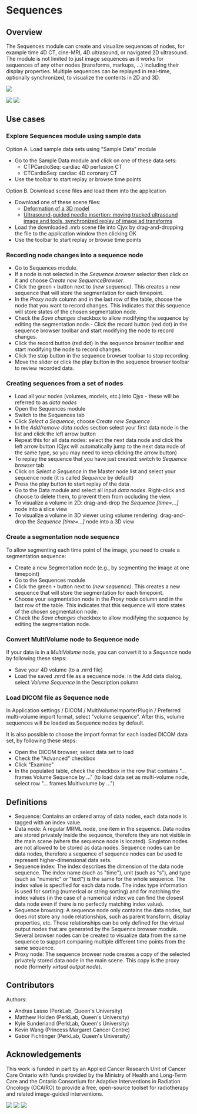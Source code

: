 # Sequences

## Overview

The Sequences module can create and visualize sequences of nodes, for example time 4D CT, cine-MRI, 4D ultrasound, or navigated 2D ultrasound. The module is not limited to just image sequences as it works for sequences of any other nodes (transforms, markups, ...) including their display properties. Multiple sequences can be replayed in real-time, optionally synchronized, to visualize the contents in 2D and 3D.

![](https://github.com/Slicer/Slicer/releases/download/docs-resources/module_sequences_cardiac_ct.gif)

![](https://github.com/Slicer/Slicer/releases/download/docs-resources/module_sequences_ultrasound_tool_guidance.gif)
![](https://github.com/Slicer/Slicer/releases/download/docs-resources/module_sequences_shape_model.gif)

## Use cases

### Explore Sequences module using sample data

Option A. Load sample data sets using "Sample Data" module
- Go to the Sample Data module and click on one of these data sets:
  - CTPCardioSeq: cardiac 4D perfusion CT
  - CTCardioSeq: cardiac 4D coronary CT
- Use the toolbar to start replay or browse time points

Option B. Download scene files and load them into the application
- Download one of these scene files:
  - [Deformation of a 3D model](https://github.com/SlicerRt/SequencesData/raw/master/SampleSceneModelDeformation.mrb)
  - [Ultrasound-guided needle insertion: moving tracked ultrasound image and tools, synchronized replay of image ad transforms](https://github.com/SlicerRt/SequencesData/raw/master/SampleSceneUsGuidedNeedleInsertion.mrb)
- Load the downloaded .mrb scene file into Cjyx by drag-and-dropping the file to the application window then clicking OK
- Use the toolbar to start replay or browse time points

### Recording node changes into a sequence node

- Go to Sequences module.
- If a node is not selected in the *Sequence browser* selector then click on it and choose *Create new SequenceBrowser*.
- Click the green `+` button next to *(new sequence)*. This creates a new sequence that will store the segmentation for each timepoint.
- In the *Proxy node* column and in the last row of the table, choose the node that you want to record changes. This indicates that this sequence will store states of the chosen segmentation node.
- Check the *Save changes* checkbox to allow modifying the sequence by editing the segmentation node.- Click the record button (red dot) in the sequence browser toolbar and start modifying the node to record changes.
- Click the record button (red dot) in the sequence browser toolbar and start modifying the node to record changes.
- Click the stop button in the sequence browser toolbar to stop recording.
- Move the slider or click the play button in the sequence browser toolbar to review recorded data.

### Creating sequences from a set of nodes

- Load all your nodes (volumes, models, etc.) into Cjyx - these will be referred to as *data nodes*
- Open the Sequences module
- Switch to the Sequences tab
- Click *Select a Sequence*, choose *Create new Sequence*
- In the *Add/remove data nodes* section select your first data node in the list and click the left arrow button
- Repeat this for all data nodes: select the next data node and click the left arrow button (Cjyx will automatically jump to the next data node of the same type, so you may need to keep clicking the arrow button)
- To replay the sequence that you have just created: switch to *Sequence browser* tab
- Click on *Select a Sequence* in the Master node list and select your sequence node (it is called *Sequence* by default)
- Press the play button to start replay of the data
- Go to the Data module and select all input *data nodes*. Right-click and choose to delete them, to prevent them from occluding the view.
- To visualize a volume in 2D: drag-and-drop the *Sequence [time=...]* node into a slice view
- To visualize a volume in 3D viewer using volume rendering: drag-and-drop the *Sequence [time=...]* node into a 3D view

### Create a segmentation node sequence

To allow segmenting each time point of the image, you need to create a segmentation sequence:
- Create a new Segmentation node (e.g., by segmenting the image at one timepoint)
- Go to the Sequences module
- Click the green `+` button next to *(new sequence)*. This creates a new sequence that will store the segmentation for each timepoint.
- Choose your segmentation node in the *Proxy node* column and in the last row of the table. This indicates that this sequence will store states of the chosen segmentation node.
- Check the *Save changes* checkbox to allow modifying the sequence by editing the segmentation node.
### Convert MultiVolume node to Sequence node

If your data is in a *MultiVolume* node, you can convert it to a *Sequence* node by following these steps:
- Save your 4D volume (to a .nrrd file)
- Load the saved .nrrd file as a sequence node: in the Add data dialog, select *Volume Sequence* in the Description column

### Load DICOM file as Sequence node

In Application settings / DICOM / MultiVolumeImporterPlugin / Preferred multi-volume import format, select "volume sequence". After this, volume sequences will be loaded as Sequence nodes by default.

It is also possible to choose the import format for each loaded DICOM data set, by following these steps:
- Open the DICOM browser, select data set to load
- Check the "Advanced" checkbox
- Click "Examine"
- In the populated table, check the checkbox in the row that contains "... frames Volume Sequence by ..." (to load data set as multi-volume node, select row "... frames Multivolume by ...")

## Definitions

- Sequence: Contains an ordered array of data nodes, each data node is tagged with an index value.
- Data node: A regular MRML node, one item in the sequence. Data nodes are stored privately inside the sequence, therefore they are not visible in the main scene (where the sequence node is located). Singleton nodes are not allowed to be stored as data nodes. Sequence nodes can be data nodes, therefore a sequence of sequence nodes can be used to represent higher-dimensional data sets.
- Sequence index: The index describes the dimension of the data node sequence. The index name (such as "time"), unit (such as "s"), and type (such as "numeric" or "text") is the same for the whole sequence. The index value is specified for each data node. The index type information is used for sorting (numerical or string sorting) and for matching the index values (in the case of a numerical index we can find the closest data node even if there is no perfectly matching index value).
- Sequence browsing: A sequence node only contains the data nodes, but does not store any node relationships, such as parent transform, display properties, etc. These relationships can be only defined for the virtual output nodes that are generated by the Sequence browser module. Several browser nodes can be created to visualize data from the same sequence to support comparing multiple different time points from the same sequence.
- Proxy node: The sequence browser node creates a copy of the selected privately stored data node in the main scene. This copy is the proxy node (formerly *virtual output node*).

## Contributors

Authors:
- Andras Lasso (PerkLab, Queen's University)
- Matthew Holden (PerkLab, Queen's University)
- Kyle Sunderland (PerkLab, Queen's University)
- Kevin Wang (Princess Margaret Cancer Centre)
- Gabor Fichtinger (PerkLab, Queen's University)

## Acknowledgements

This work is funded in part by an Applied Cancer Research Unit of Cancer Care Ontario with funds provided by the Ministry of Health and Long-Term Care and the Ontario Consortium for Adaptive Interventions in Radiation Oncology (OCAIRO) to provide a free, open-source toolset for radiotherapy and related image-guided interventions.

![](https://github.com/Slicer/Slicer/releases/download/docs-resources/logo_perklab.png)
![](https://github.com/Slicer/Slicer/releases/download/docs-resources/logo_cco.png)
![](https://github.com/Slicer/Slicer/releases/download/docs-resources/logo_ocairo.png)
